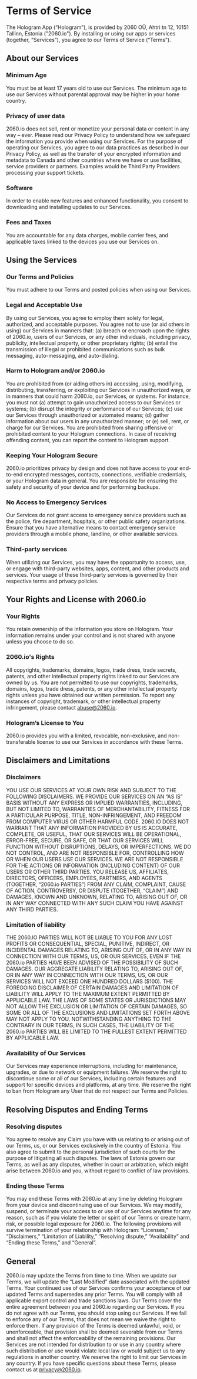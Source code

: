 # Terms of Service

The Hologram App (“Hologram”), is provided by 2060 OÜ, Ahtri tn 12, 10151 Tallinn, Estonia ("2060.io"). By installing or using our apps or services (together, “Services”), you agree to our Terms of Service (“Terms”).

## About our Services

### Minimum Age

You must be at least 17 years old to use our Services. The minimum age to use our Services without parental approval may be higher in your home country.

### Privacy of user data

2060.io does not sell, rent or monetize your personal data or content in any way – ever. Please read our Privacy Policy to understand how we safeguard the information you provide when using our Services. For the purpose of operating our Services, you agree to our data practices as described in our Privacy Policy, as well as the transfer of your encrypted information and metadata to Canada and other countries where we have or use facilities, service providers or partners. Examples would be Third Party Providers processing your support tickets.

### Software

In order to enable new features and enhanced functionality, you consent to downloading and installing updates to our Services.

### Fees and Taxes

You are accountable for any data charges, mobile carrier fees, and applicable taxes linked to the devices you use our Services on.

## Using the Services

### Our Terms and Policies

You must adhere to our Terms and posted policies when using our Services.

### Legal and Acceptable Use

By using our Services, you agree to employ them solely for legal, authorized, and acceptable purposes. You agree not to use (or aid others in using) our Services in manners that: (a) breach or encroach upon the rights of 2060.io, users of our Services, or any other individuals, including privacy, publicity, intellectual property, or other proprietary rights; (b) entail the transmission of illegal or prohibited communications such as bulk messaging, auto-messaging, and auto-dialing.

### Harm to Hologram and/or 2060.io

You are prohibited from (or aiding others in) accessing, using, modifying, distributing, transferring, or exploiting our Services in unauthorized ways, or in manners that could harm 2060.io, our Services, or systems. For instance, you must not (a) attempt to gain unauthorized access to our Services or systems; (b) disrupt the integrity or performance of our Services; (c) use our Services through unauthorized or automated means; (d) gather information about our users in any unauthorized manner; or (e) sell, rent, or charge for our Services. You are prohibited from sharing offensive or prohibited content to your Hologram connections. In case of receiving offending content, you can report the content to Hologram support.

### Keeping Your Hologram Secure

2060.io prioritizes privacy by design and does not have access to your end-to-end encrypted messages, contacts, connections, verifiable credentials, or your Hologram data in general. You are responsible for ensuring the safety and security of your device and for performing backups.

### No Access to Emergency Services

Our Services do not grant access to emergency service providers such as the police, fire department, hospitals, or other public safety organizations. Ensure that you have alternative means to contact emergency service providers through a mobile phone, landline, or other available services.

### Third-party services

When utilizing our Services, you may have the opportunity to access, use, or engage with third-party websites, apps, content, and other products and services. Your usage of these third-party services is governed by their respective terms and privacy policies.

## Your Rights and License with 2060.io

### Your Rights

You retain ownership of the information you store on Hologram. Your information remains under your control and is not shared with anyone unless you choose to do so.

### 2060.io's Rights

All copyrights, trademarks, domains, logos, trade dress, trade secrets, patents, and other intellectual property rights linked to our Services are owned by us. You are not permitted to use our copyrights, trademarks, domains, logos, trade dress, patents, or any other intellectual property rights unless you have obtained our written permission. To report any instances of copyright, trademark, or other intellectual property infringement, please contact abuse@2060.io.

### Hologram’s License to You

2060.io provides you with a limited, revocable, non-exclusive, and non-transferable license to use our Services in accordance with these Terms.

## Disclaimers and Limitations

### Disclaimers

YOU USE OUR SERVICES AT YOUR OWN RISK AND SUBJECT TO THE FOLLOWING DISCLAIMERS. WE PROVIDE OUR SERVICES ON AN “AS IS” BASIS WITHOUT ANY EXPRESS OR IMPLIED WARRANTIES, INCLUDING, BUT NOT LIMITED TO, WARRANTIES OF MERCHANTABILITY, FITNESS FOR A PARTICULAR PURPOSE, TITLE, NON-INFRINGEMENT, AND FREEDOM FROM COMPUTER VIRUS OR OTHER HARMFUL CODE. 2060.IO DOES NOT WARRANT THAT ANY INFORMATION PROVIDED BY US IS ACCURATE, COMPLETE, OR USEFUL, THAT OUR SERVICES WILL BE OPERATIONAL, ERROR-FREE, SECURE, OR SAFE, OR THAT OUR SERVICES WILL FUNCTION WITHOUT DISRUPTIONS, DELAYS, OR IMPERFECTIONS. WE DO NOT CONTROL, AND ARE NOT RESPONSIBLE FOR, CONTROLLING HOW OR WHEN OUR USERS USE OUR SERVICES. WE ARE NOT RESPONSIBLE FOR THE ACTIONS OR INFORMATION (INCLUDING CONTENT) OF OUR USERS OR OTHER THIRD PARTIES. YOU RELEASE US, AFFILIATES, DIRECTORS, OFFICERS, EMPLOYEES, PARTNERS, AND AGENTS (TOGETHER, “2060.io PARTIES”) FROM ANY CLAIM, COMPLAINT, CAUSE OF ACTION, CONTROVERSY, OR DISPUTE (TOGETHER, “CLAIM”) AND DAMAGES, KNOWN AND UNKNOWN, RELATING TO, ARISING OUT OF, OR IN ANY WAY CONNECTED WITH ANY SUCH CLAIM YOU HAVE AGAINST ANY THIRD PARTIES.

### Limitation of liability

THE 2060.IO PARTIES WILL NOT BE LIABLE TO YOU FOR ANY LOST PROFITS OR CONSEQUENTIAL, SPECIAL, PUNITIVE, INDIRECT, OR INCIDENTAL DAMAGES RELATING TO, ARISING OUT OF, OR IN ANY WAY IN CONNECTION WITH OUR TERMS, US, OR OUR SERVICES, EVEN IF THE 2060.io PARTIES HAVE BEEN ADVISED OF THE POSSIBILITY OF SUCH DAMAGES. OUR AGGREGATE LIABILITY RELATING TO, ARISING OUT OF, OR IN ANY WAY IN CONNECTION WITH OUR TERMS, US, OR OUR SERVICES WILL NOT EXCEED ONE HUNDRED DOLLARS ($100). THE FOREGOING DISCLAIMER OF CERTAIN DAMAGES AND LIMITATION OF LIABILITY WILL APPLY TO THE MAXIMUM EXTENT PERMITTED BY APPLICABLE LAW. THE LAWS OF SOME STATES OR JURISDICTIONS MAY NOT ALLOW THE EXCLUSION OR LIMITATION OF CERTAIN DAMAGES, SO SOME OR ALL OF THE EXCLUSIONS AND LIMITATIONS SET FORTH ABOVE MAY NOT APPLY TO YOU. NOTWITHSTANDING ANYTHING TO THE CONTRARY IN OUR TERMS, IN SUCH CASES, THE LIABILITY OF THE 2060.io PARTIES WILL BE LIMITED TO THE FULLEST EXTENT PERMITTED BY APPLICABLE LAW.

### Availability of Our Services

Our Services may experience interruptions, including for maintenance, upgrades, or due to network or equipment failures. We reserve the right to discontinue some or all of our Services, including certain features and support for specific devices and platforms, at any time. We reserve the right to ban from Hologram any User that do not respect our Terms and Policies.

## Resolving Disputes and Ending Terms

### Resolving disputes

You agree to resolve any Claim you have with us relating to or arising out of our Terms, us, or our Services exclusively in the country of Estonia. You also agree to submit to the personal jurisdiction of such courts for the purpose of litigating all such disputes. The laws of Estonia govern our Terms, as well as any disputes, whether in court or arbitration, which might arise between 2060.io and you, without regard to conflict of law provisions.

### Ending these Terms

You may end these Terms with 2060.io at any time by deleting Hologram from your device and discontinuing use of our Services. We may modify, suspend, or terminate your access to or use of our Services anytime for any reason, such as if you violate the letter or spirit of our Terms or create harm, risk, or possible legal exposure for 2060.io. The following provisions will survive termination of your relationship with Hologram: “Licenses,” “Disclaimers,” “Limitation of Liability,” “Resolving dispute,” “Availability” and “Ending these Terms,” and “General”.

## General

2060.io may update the Terms from time to time. When we update our Terms, we will update the “Last Modified” date associated with the updated Terms. Your continued use of our Services confirms your acceptance of our updated Terms and supersedes any prior Terms. You will comply with all applicable export control and trade sanctions laws. Our Terms cover the entire agreement between you and 2060.io regarding our Services. If you do not agree with our Terms, you should stop using our Services.
If we fail to enforce any of our Terms, that does not mean we waive the right to enforce them. If any provision of the Terms is deemed unlawful, void, or unenforceable, that provision shall be deemed severable from our Terms and shall not affect the enforceability of the remaining provisions. Our Services are not intended for distribution to or use in any country where such distribution or use would violate local law or would subject us to any regulations in another country. We reserve the right to limit our Services in any country. If you have specific questions about these Terms, please contact us at [privacy@2060.io](privacy@2060.io).
